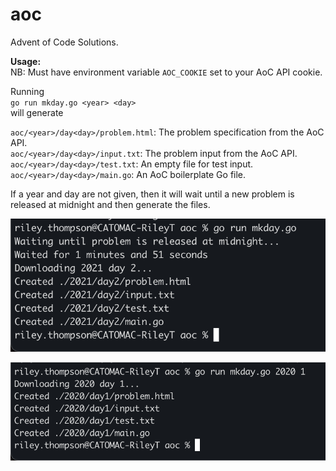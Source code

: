 # aoc
Advent of Code Solutions.

**Usage:**\
NB: Must have environment variable `AOC_COOKIE` set to your AoC API cookie.

Running\
`go run mkday.go <year> <day>`\
will generate

`aoc/<year>/day<day>/problem.html`: The problem specification from the AoC API.\
`aoc/<year>/day<day>/input.txt`: The problem input from the AoC API.\
`aoc/<year>/day<day>/test.txt`: An empty file for test input.\
`aoc/<year>/day<day>/main.go`: An AoC boilerplate Go file.

If a year and day are not given, then it will wait until a new problem is released at midnight and then generate the files.

![midnight](midnight.png)

![output](output.png)
